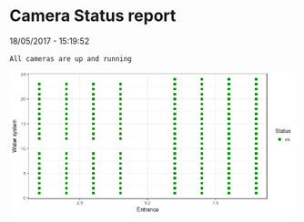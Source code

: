 Camera Status report
================
18/05/2017 - 15:19:52

    All cameras are up and running

![](camreport_files/figure-markdown_github/unnamed-chunk-2-1.png)

